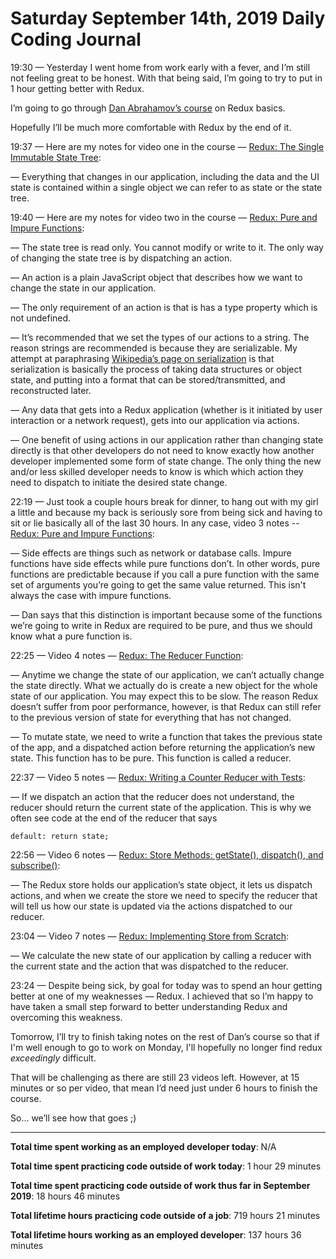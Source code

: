 # Saturday September 14th, 2019 Daily Coding Journal

19:30 — Yesterday I went home from work early with a fever, and I’m still not feeling great to be honest. With that being said, I’m going to try to put in 1 hour getting better with Redux.

I’m going to go through [Dan Abrahamov’s course](https://learnreduxwithdanabramov.com/) on Redux basics.

Hopefully I’ll be much more comfortable with Redux by the end of it.

19:37 — Here are my notes for video one in the course — [Redux: The Single Immutable State Tree](https://egghead.io/lessons/react-redux-the-single-immutable-state-tree):

— Everything that changes in our application, including the data and the UI state is contained within a single object we can refer to as state or the state tree.

19:40 — Here are my notes for video two in the course —
[Redux: Pure and Impure Functions](https://egghead.io/lessons/react-redux-describing-state-changes-with-actions): 

— The state tree is read only. You cannot modify or write to it. The only way of changing the state tree is by dispatching an action.

— An action is a plain JavaScript object that describes how we want to change the state in our application.

— The only requirement of an action is that is has a type property which is not undefined.

— It’s recommended that we set the types of our actions to a string. The reason strings are recommended is because they are serializable. My attempt at paraphrasing [Wikipedia’s page on serialization](https://en.wikipedia.org/wiki/Serialization) is that serialization is basically the process of taking data structures or object state, and putting into a format that can be stored/transmitted, and reconstructed later.

— Any data that gets into a Redux application (whether is it initiated by user interaction or a network request), gets into our application via actions.

— One benefit of using actions in our application rather than changing state directly is that other developers do not need to know exactly how another developer implemented some form of state change. The only thing the new and/or less skilled developer needs to know is which which action they need to dispatch to initiate the desired state change.

22:19 — Just took a couple hours break for dinner, to hang out with my girl a little and because my back is seriously sore from being sick and having to sit or lie basically all of the last 30 hours. In any case, video 3 notes -- [Redux: Pure and Impure Functions](https://egghead.io/lessons/react-redux-pure-and-impure-functions):

— Side effects are things such as network or database calls. Impure functions have side effects while pure functions don’t. In other words, pure functions are predictable because if you call a pure function with the same set of arguments you’re going to get the same value returned. This isn't always the case with impure functions.

— Dan says that this distinction is important because some of the functions we’re going to write in Redux are required to be pure, and thus we should know what a pure function is.

22:25 — Video 4 notes — [Redux: The Reducer Function](https://egghead.io/lessons/react-redux-the-reducer-function):

— Anytime we change the state of our application, we can’t actually change the state directly. What we actually do is create a new object for the whole state of our application. You may expect this to be slow. The reason Redux doesn’t suffer from poor performance, however, is that Redux can still refer to the previous version of state for everything that has not changed.

— To mutate state, we need to write a function that takes the previous state of the app, and a dispatched action before returning the application’s new state. This function has to be pure. This function is called a reducer.

22:37 — Video 5 notes — [Redux: Writing a Counter Reducer with Tests](https://egghead.io/lessons/react-redux-writing-a-counter-reducer-with-tests):

— If we dispatch an action that the reducer does not understand, the reducer should return the current state of the application. This is why we often see code at the end of the reducer that says
```
default: return state;
``` 

22:56 — Video 6 notes — [Redux: Store Methods: getState(), dispatch(), and subscribe()](https://egghead.io/lessons/react-redux-store-methods-getstate-dispatch-and-subscribe):

— The Redux store holds our application’s state object, it lets us dispatch actions, and when we create the store we need to specify the reducer that will tell us how our state is updated via the actions dispatched to our reducer.

23:04 — Video 7 notes — [Redux: Implementing Store from Scratch](https://egghead.io/lessons/react-redux-implementing-store-from-scratch):

— We calculate the new state of our application by calling a reducer with the current state and the action that was dispatched to the reducer.

23:24 — Despite being sick, by goal for today was to spend an hour getting better at one of my weaknesses — Redux. I achieved that so I’m happy to have taken a small step forward to better understanding Redux and overcoming this weakness.

Tomorrow, I’ll try to finish taking notes on the rest of Dan’s course so that if I'm well enough to go to work on Monday, I'll hopefully no longer find redux *exceedingly* difficult.

That will be challenging as there are still 23 videos left. However, at 15 minutes or so per video, that mean I’d need just under 6 hours to finish the course.

So… we’ll see how that goes ;)

___
**Total time spent working as an employed developer today**: N/A

**Total time spent practicing code outside of work today**: 1 hour 29 minutes

**Total time spent practicing code outside of work thus far in September 2019**: 18 hours 46 minutes

**Total lifetime hours practicing code outside of a job**: 719 hours 21 minutes

**Total lifetime hours working as an employed developer**: 137 hours 36 minutes